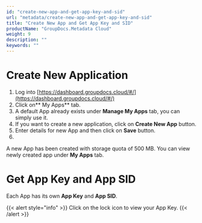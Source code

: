 ```yaml
---
id: "create-new-app-and-get-app-key-and-sid"
url: "metadata/create-new-app-and-get-app-key-and-sid"
title: "Create New App and Get App Key and SID"
productName: "GroupDocs.Metadata Cloud"
weight: 9
description: ""
keywords: ""
---
```







# Create New Application #

1. Log into [https://dashboard.groupdocs.cloud/#/](https://dashboard.groupdocs.cloud/#/)
1. Click on** My Apps** tab.
1. A default App already exists under **Manage My Apps** tab, you can simply use it.
1. If you want to create a new application, click on **Create New App** button.
1. Enter details for new App and then click on **Save** button.
1. 
A new App has been created with storage quota of 500 MB. You can view newly created app under **My Apps** tab.


# Get App Key and App SID #

Each App has its own **App Key** and **App SID**.

{{< alert style="info" >}}
Click on the lock icon to view your App Key.
{{< /alert >}}